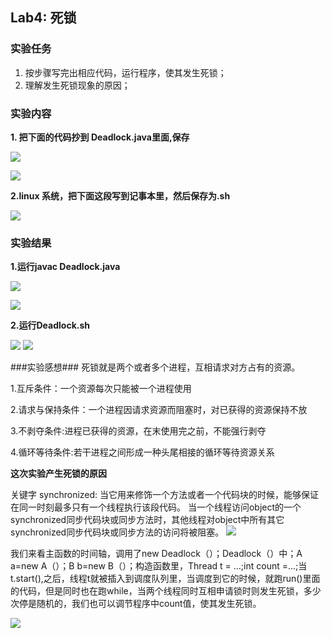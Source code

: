 ## Lab4: 死锁 ##


### 实验任务 ###

1. 按步骤写完出相应代码，运行程序，使其发生死锁；
2. 理解发生死锁现象的原因；
### 实验内容 ###

**1. 把下面的代码抄到 Deadlock.java里面,保存**

![](http://p1.bpimg.com/575659/44700f3434e63aec.png)

![](http://p1.bpimg.com/575659/12c831586f68ff92.png)


**2.linux 系统，把下面这段写到记事本里，然后保存为.sh**

![](http://p1.bqimg.com/567571/59e7a4af02562d68.png)

### 实验结果 ###
**1.运行javac Deadlock.java**

![](http://p1.bqimg.com/567571/eb00f71d091a0212.png)

![](http://p1.bqimg.com/567571/4bb9124bdaf3ed0b.png)

**2.运行Deadlock.sh**

![](http://p1.bpimg.com/567571/8bbb293d6e03ddb3.png)
![](http://p1.bqimg.com/567571/f69fc8dbe54850c1.png)

###实验感想###
死锁就是两个或者多个进程，互相请求对方占有的资源。

1.互斥条件：一个资源每次只能被一个进程使用

2.请求与保持条件：一个进程因请求资源而阻塞时，对已获得的资源保持不放

3.不剥夺条件:进程已获得的资源，在末使用完之前，不能强行剥夺

4.循环等待条件:若干进程之间形成一种头尾相接的循环等待资源关系

**这次实验产生死锁的原因**

关键字 synchronized:
当它用来修饰一个方法或者一个代码块的时候，能够保证在同一时刻最多只有一个线程执行该段代码。
当一个线程访问object的一个synchronized同步代码块或同步方法时，其他线程对object中所有其它synchronized同步代码块或同步方法的访问将被阻塞。
![](http://p1.bpimg.com/575659/44700f3434e63aec.png)

我们来看主函数的时间轴，调用了new Deadlock（）；Deadlock（）中；A a=new A（）；B b=new B（）；构造函数里，Thread t = …;int count =…;当t.start(),之后，线程t就被插入到调度队列里，当调度到它的时候，就跑run()里面的代码，但是同时也在跑while，当两个线程同时互相申请锁时则发生死锁，多少次停是随机的，我们也可以调节程序中count值，使其发生死锁。

![](http://p1.bpimg.com/575659/12c831586f68ff92.png)


